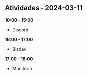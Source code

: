 ## Atividades - 2024-03-11

**10:00 - 15:00**

* Discord

**16:00 - 17:00**

* Bizdev

**17:00 - 18:00**

* Monitoria
